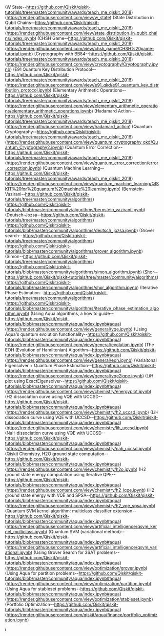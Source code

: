 (W State--https://github.com/Qiskit/qiskit-tutorials/tree/master/community/awards/teach_me_qiskit_2018)(https://render.githubusercontent.com/view/w_state)
(State Distribution in Qubit Chains--https://github.com/Qiskit/qiskit-tutorials/tree/master/community/awards/teach_me_qiskit_2018)(https://render.githubusercontent.com/view/state_distribution_in_qubit_chains/index.ipynb)
(CHSH Game--https://github.com/Qiskit/qiskit-tutorials/tree/master/community/awards/teach_me_qiskit_2018)(https://render.githubusercontent.com/view/chsh_game/CHSH%20game-tutorial.ipynb)
(Cryptography with BB84--https://github.com/Qiskit/qiskit-tutorials/tree/master/community/awards/teach_me_qiskit_2018)(https://render.githubusercontent.com/view/cryptography/Cryptography.ipynb)
(E91 Quantum Key Distribution Protocol--https://github.com/Qiskit/qiskit-tutorials/tree/master/community/awards/teach_me_qiskit_2018)(https://render.githubusercontent.com/view/e91_qkd/e91_quantum_key_distribution_protocol.ipynb)
(Elementary Arithmetic Operations--https://github.com/Qiskit/qiskit-tutorials/tree/master/community/awards/teach_me_qiskit_2018)(https://render.githubusercontent.com/view/elementary_arithmetic_operations/elementary_arithmetic_operations.ipynb)
(Hadamard Action--https://github.com/Qiskit/qiskit-tutorials/tree/master/community/awards/teach_me_qiskit_2018)(https://render.githubusercontent.com/view/hadamard_action) 
(Quantum Cryptography--https://github.com/Qiskit/qiskit-tutorials/tree/master/community/awards/teach_me_qiskit_2018)(https://render.githubusercontent.com/view/quantum_cryptography_qkd/Quantum_Cryptography2.ipynb)
(Quantum Error Correction--https://github.com/Qiskit/qiskit-tutorials/tree/master/community/awards/teach_me_qiskit_2018)(https://render.githubusercontent.com/view/quantum_error_correction/error_correction.ipynb)
(Quantum Machine Learning--https://github.com/Qiskit/qiskit-tutorials/tree/master/community/awards/teach_me_qiskit_2018)(https://render.githubusercontent.com/view/quantum_machine_learning/QISKIT%20for%20quantum%20machine%20learning.ipynb)
(Bernstein-Vazirani--https://github.com/Qiskit/qiskit-tutorials/tree/master/community/algorithms)(https://github.com/Qiskit/qiskit-tutorials/blob/master/community/algorithms/bernstein_vazirani.ipynb)
(Deutsch-Jozsa--https://github.com/Qiskit/qiskit-tutorials/tree/master/community/algorithms)(https://github.com/Qiskit/qiskit-tutorials/blob/master/community/algorithms/deutsch_jozsa.ipynb)
(Grover search--https://github.com/Qiskit/qiskit-tutorials/tree/master/community/algorithms)(https://github.com/Qiskit/qiskit-tutorials/blob/master/community/algorithms/grover_algorithm.ipynb)
(Simon--https://github.com/Qiskit/qiskit-tutorials/tree/master/community/algorithms)(https://github.com/Qiskit/qiskit-tutorials/blob/master/community/algorithms/simon_algorithm.ipynb)
(Shor--https://github.com/Qiskit/qiskit-tutorials/tree/master/community/algorithms)(https://github.com/Qiskit/qiskit-tutorials/blob/master/community/algorithms/shor_algorithm.ipynb)
(Iterative Phase Estimation--https://github.com/Qiskit/qiskit-tutorials/tree/master/community/algorithms)(https://github.com/Qiskit/qiskit-tutorials/blob/master/community/algorithms/iterative_phase_estimation_algorithm.ipynb)
(Using Aqua algorithms, a how to guide--https://github.com/Qiskit/qiskit-tutorials/blob/master/community/aqua/index.ipynb#aqua)(https://render.githubusercontent.com/view/general/vqe.ipynb)
(Using Aqua's quantum evolution functionality--https://github.com/Qiskit/qiskit-tutorials/blob/master/community/aqua/index.ipynb#aqua)(https://render.githubusercontent.com/view/general/evolution.ipynb)
(The EOH (Evolution of Hamiltonian) Algorithm--https://github.com/Qiskit/qiskit-tutorials/blob/master/community/aqua/index.ipynb#aqua)(https://render.githubusercontent.com/view/general/eoh.ipynb)
(Variaitonal Eigensolver + Quantum Phase Estimation--https://github.com/Qiskit/qiskit-tutorials/blob/master/community/aqua/index.ipynb#aqua)(https://render.githubusercontent.com/view/general/vqe2iqpe.ipynb)
(LiH plot using ExactEigensolver--https://github.com/Qiskit/qiskit-tutorials/blob/master/community/aqua/index.ipynb#aqua)(https://render.githubusercontent.com/view/chemistry/energyplot.ipynb)
(H2 dissociation curve using VQE with UCCSD--https://github.com/Qiskit/qiskit-tutorials/blob/master/community/aqua/index.ipynb#aqua)(https://render.githubusercontent.com/view/chemistry/h2_uccsd.ipynb)
(LiH dissociation curve using VQE with UCCSD--https://github.com/Qiskit/qiskit-tutorials/blob/master/community/aqua/index.ipynb#aqua)(https://render.githubusercontent.com/view/chemistry/lih_uccsd.ipynb)
(NaH dissociation curve using VQE with UCCSD--https://github.com/Qiskit/qiskit-tutorials/blob/master/community/aqua/index.ipynb#aqua)(https://render.githubusercontent.com/view/chemistry/nah_uccsd.ipynb)
(Qiskit Chemistry, H2O ground state computation--https://github.com/Qiskit/qiskit-tutorials/blob/master/community/aqua/index.ipynb#aqua)(https://render.githubusercontent.com/view/chemistry/h2o.ipynb)
(H2 ground state energy computation using Iterative QPE--https://github.com/Qiskit/qiskit-tutorials/blob/master/community/aqua/index.ipynb#aqua)(https://render.githubusercontent.com/view/chemistry/h2_iqpe.ipynb)
(H2 ground state energy with VQE and SPSA--https://github.com/Qiskit/qiskit-tutorials/blob/master/community/aqua/index.ipynb#aqua)(https://render.githubusercontent.com/view/chemistry/h2_vqe_spsa.ipynb)
(Quantum SVM kernel algorithm: multiclass classifier extension--https://github.com/Qiskit/qiskit-tutorials/blob/master/community/aqua/index.ipynb#aqua)(https://render.githubusercontent.com/view/artificial_intelligence/qsvm_kernel_multiclass.ipynb)
(Quantum SVM (variational method)--https://github.com/Qiskit/qiskit-tutorials/blob/master/community/aqua/index.ipynb#aqua)(https://render.githubusercontent.com/view/artificial_intelligence/qsvm_variational.ipynb)
(Using Grover Search for 3SAT problems--https://github.com/Qiskit/qiskit-tutorials/blob/master/community/aqua/index.ipynb#aqua)(https://render.githubusercontent.com/view/optimization/grover.ipynb)
(Using Aqua for partition problems--https://github.com/Qiskit/qiskit-tutorials/blob/master/community/aqua/index.ipynb#aqua)(https://render.githubusercontent.com/view/optimization/partition.ipynb)
(Using Aqua for stableset problems--https://github.com/Qiskit/qiskit-tutorials/blob/master/community/aqua/index.ipynb#aqua)(https://render.githubusercontent.com/view/optimization/stableset.ipynb)
(Portfolio Optimization--https://github.com/Qiskit/qiskit-tutorials/blob/master/community/aqua/index.ipynb#aqua)(https://render.githubusercontent.com/qiskit/aqua/finance/portfolio_optimization.ipynb)

i
